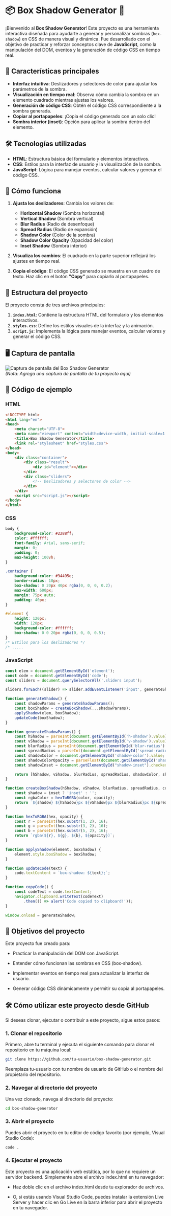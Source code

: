 # 📦 Box Shadow Generator 🎨

¡Bienvenido al **Box Shadow Generator**! Este proyecto es una herramienta interactiva diseñada para ayudarte a generar y personalizar sombras (`box-shadow`) en CSS de manera visual y dinámica. Fue desarrollado con el objetivo de practicar y reforzar conceptos clave de **JavaScript**, como la manipulación del DOM, eventos y la generación de código CSS en tiempo real.

## 🚀 Características principales

- **Interfaz intuitiva**: Deslizadores y selectores de color para ajustar los parámetros de la sombra.
- **Visualización en tiempo real**: Observa cómo cambia la sombra en un elemento cuadrado mientras ajustas los valores.
- **Generación de código CSS**: Obtén el código CSS correspondiente a la sombra generada.
- **Copiar al portapapeles**: ¡Copia el código generado con un solo clic!
- **Sombra interior (inset)**: Opción para aplicar la sombra dentro del elemento.

## 🛠️ Tecnologías utilizadas

- **HTML**: Estructura básica del formulario y elementos interactivos.
- **CSS**: Estilos para la interfaz de usuario y la visualización de la sombra.
- **JavaScript**: Lógica para manejar eventos, calcular valores y generar el código CSS.

## 🎨 Cómo funciona

1. **Ajusta los deslizadores**: Cambia los valores de:
   - **Horizontal Shadow** (Sombra horizontal)
   - **Vertical Shadow** (Sombra vertical)
   - **Blur Radius** (Radio de desenfoque)
   - **Spread Radius** (Radio de expansión)
   - **Shadow Color** (Color de la sombra)
   - **Shadow Color Opacity** (Opacidad del color)
   - **Inset Shadow** (Sombra interior)

2. **Visualiza los cambios**: El cuadrado en la parte superior reflejará los ajustes en tiempo real.

3. **Copia el código**: El código CSS generado se muestra en un cuadro de texto. Haz clic en el botón **"Copy"** para copiarlo al portapapeles.

## 📂 Estructura del proyecto

El proyecto consta de tres archivos principales:

1. **`index.html`**: Contiene la estructura HTML del formulario y los elementos interactivos.
2. **`styles.css`**: Define los estilos visuales de la interfaz y la animación.
3. **`script.js`**: Implementa la lógica para manejar eventos, calcular valores y generar el código CSS.

## 🖥️ Captura de pantalla

![Captura de pantalla del Box Shadow Generator](screenshot.png)  
*(Nota: Agrega una captura de pantalla de tu proyecto aquí)*

## 📝 Código de ejemplo

### HTML
```html
<!DOCTYPE html>
<html lang="en">
<head>
    <meta charset="UTF-8">
    <meta name="viewport" content="width=device-width, initial-scale=1.0">
    <title>Box Shadow Generator</title>
    <link rel="stylesheet" href="styles.css">
</head>
<body>
    <div class="container">
        <div class="result">
            <div id="element"></div>
        </div>
        <div class="sliders">
            <!-- Deslizadores y selectores de color -->
        </div>
    </div>
    <script src="script.js"></script>
</body>
</html>
```
### CSS

```css
body {
    background-color: #2288ff;
    color: #ffffff;
    font-family: Arial, sans-serif;
    margin: 0;
    padding: 0;
    max-height: 100vh;
}

.container {
    background-color: #34495e;
    border-radius: 10px;
    box-shadow: 0 20px 40px rgba(0, 0, 0, 0.2);
    max-width: 600px;
    margin: 75px auto;
    padding: 40px;
}

#element {
    height: 120px;
    width: 120px;
    background-color: #ffffff;
    box-shadow: 0 0 20px rgba(0, 0, 0, 0.5);
}
/* Estilos para los deslizadores */
/* .....
```

### JavaScript

```javascript
const elem = document.getElementById('element');
const code = document.getElementById('code');
const sliders = document.querySelectorAll('.sliders input');

sliders.forEach((slider) => slider.addEventListener('input', generateShadow));

function generateShadow() {
    const shadowParams = generateShadowParams();
    const boxShadow = createBoxShadow(...shadowParams);
    applyShadow(elem, boxShadow);
    updateCode(boxShadow);
}

function generateShadowParams() {
    const hShadow = parseInt(document.getElementById('h-shadow').value);
    const vShadow = parseInt(document.getElementById('v-shadow').value);
    const blurRadius = parseInt(document.getElementById('blur-radius').value);
    const spreadRadius = parseInt(document.getElementById('spread-radius').value);
    const shadowColor = document.getElementById('shadow-color').value;
    const shadowColorOpacity = parseFloat(document.getElementById('shadow-color-opacity').value).toFixed(1);
    const shadowInset = document.getElementById("shadow-inset").checked;

    return [hShadow, vShadow, blurRadius, spreadRadius, shadowColor, shadowColorOpacity, shadowInset];
}

function createBoxShadow(hShadow, vShadow, blurRadius, spreadRadius, color, opacity, inset) {
    const shadow = inset ? 'inset' : '';
    const rgbaColor = hexToRGBA(color, opacity);
    return `${shadow} ${hShadow}px ${vShadow}px ${blurRadius}px ${spreadRadius}px ${rgbaColor}`;
}

function hexToRGBA(hex, opacity) {
    const r = parseInt(hex.substr(1, 2), 16);
    const g = parseInt(hex.substr(3, 2), 16);
    const b = parseInt(hex.substr(5, 2), 16);
    return `rgba(${r}, ${g}, ${b}, ${opacity})`;
}

function applyShadow(element, boxShadow) {
    element.style.boxShadow = boxShadow;
}

function updateCode(text) {
    code.textContent = `box-shadow: ${text};`;
}

function copyCode() {
    const codeText = code.textContent;
    navigator.clipboard.writeText(codeText)
        .then(() => alert('Code copied to clipboard!'));
}

window.onload = generateShadow;
```

## 🎯 Objetivos del proyecto
Este proyecto fue creado para:

- Practicar la manipulación del DOM con JavaScript.

- Entender cómo funcionan las sombras en CSS (box-shadow).

- Implementar eventos en tiempo real para actualizar la interfaz de usuario.

- Generar código CSS dinámicamente y permitir su copia al portapapeles.

## 🛠️ Cómo utilizar este proyecto desde GitHub

Si deseas clonar, ejecutar o contribuir a este proyecto, sigue estos pasos:

### 1. Clonar el repositorio

Primero, abre tu terminal y ejecuta el siguiente comando para clonar el repositorio en tu máquina local:

```bash
git clone https://github.com/tu-usuario/box-shadow-generator.git
```

Reemplaza tu-usuario con tu nombre de usuario de GitHub o el nombre del propietario del repositorio.

### 2. Navegar al directorio del proyecto
Una vez clonado, navega al directorio del proyecto:

```bash
cd box-shadow-generator
```

### 3. Abrir el proyecto
Puedes abrir el proyecto en tu editor de código favorito (por ejemplo, Visual Studio Code):

```bash
code .
```

### 4. Ejecutar el proyecto
Este proyecto es una aplicación web estática, por lo que no requiere un servidor backend. Simplemente abre el archivo index.html en tu navegador:

- Haz doble clic en el archivo index.html desde tu explorador de archivos.

- O, si estás usando Visual Studio Code, puedes instalar la extensión Live Server y hacer clic en Go Live en la barra inferior para abrir el proyecto en tu navegador.